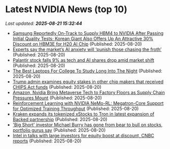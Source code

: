 # Latest NVIDIA News (top 10)
_Last updated: **2025-08-21 15:32:44**_

- [Samsung Reportedly On-Track to Supply HBM4 to NVIDIA After Passing Initial Quality Tests; Korean Giant Also Offers Up An Attractive 30% Discount on HBM3E for H20 AI Chip](https://wccftech.com/samsung-reportedly-set-to-supply-hbm4-to-nvidia-after-passing-initial-quality-tests/) (Published: 2025-08-20)
- [Experts say the market’s AI anxiety will ‘punish those chasing the froth’](https://fortune.com/2025/08/20/experts-say-markets-ai-anxiety-will-punish-those-chasing-froth/) (Published: 2025-08-20)
- [Palantir stock falls 9% as tech and AI shares drop amid market shift](https://economictimes.indiatimes.com/news/international/us/palantir-stock-falls-9-as-tech-and-ai-shares-drop-amid-market-shift/articleshow/123413674.cms) (Published: 2025-08-20)
- [The Best Laptops For College To Study Long Into The Night](https://www.forbes.com/sites/forbes-personal-shopper/article/best-laptops-for-college/) (Published: 2025-08-20)
- [Trump admin examines equity stakes in other chip makers that received CHIPS Act funds](https://macdailynews.com/2025/08/20/trump-admin-examines-equity-stakes-in-other-chip-makers-that-received-chips-act-funds/) (Published: 2025-08-20)
- [Amazon, Nvidia Bring Metaverse Tech to Factory Floors as Supply Chain Pressures Mount](http://www.pymnts.com/big-tech/2025/amazon-nvidia-bring-metaverse-technology-factory-floors-supply-chain-pressures-mount/) (Published: 2025-08-20)
- [Reinforcement Learning with NVIDIA NeMo-RL: Megatron-Core Support for Optimized Training Throughput](https://developer.nvidia.com/blog/reinforcement-learning-with-nvidia-nemo-rl-megatron-core-support-for-optimized-training-throughput/) (Published: 2025-08-20)
- [Kraken expands its tokenized xStocks to Tron in latest expansion of Backed partnership](https://biztoc.com/x/9f5e47fcd32c2c76) (Published: 2025-08-20)
- ['Big Short' investor Michael Burry has gone from bear to bull on stocks, portfolio gurus say](https://www.businessinsider.com/big-short-michael-burry-bear-bull-stock-portfolio-market-outlook-2025-8) (Published: 2025-08-20)
- [Intel in talks with large investors for equity boost at discount, CNBC reports](https://www.livemint.com/companies/news/intel-in-talks-with-large-investors-for-equity-boost-at-discount-cnbc-reports-11755701642894.html) (Published: 2025-08-20)
